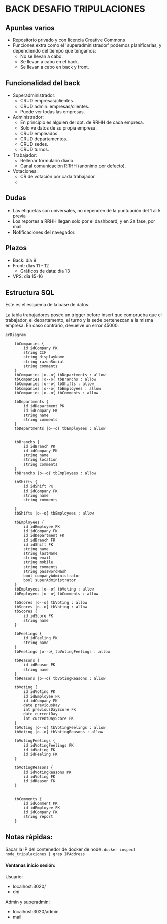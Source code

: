 # BACK DESAFIO TRIPULACIONES

## Apuntes varios
- Repositorio privado y con licencia Creative Commons
- Funciones extra como el 'superadministrador' podemos planificarlas, y dependiendo del tiempo que tengamos:
    - No se llevan a cabo.
    - Se llevan a cabo en el back.
    - Se llevan a cabo en back y front.


## Funcionalidad del back
- Superadministrador:
    - CRUD empresas/clientes.
    - CRUD admin. empresas/clientes.
    - Puede ver todas las empresas.
- Administrador:
    - En principio es alguien del dpt. de RRHH de cada empresa.
    - Solo ve datos de su propia empresa.
    - CRUD empleados.
    - CRUD departamentos.
    - CRUD sedes.
    - CRUD turnos.
- Trabajador:
    - Rellenar formulario diario.
    - Canal comunicación RRHH (anónimo por defecto).
- Votaciones:
    - CR de votación por cada trabajador.
    - 

## Dudas
- Las etiquetas son universales, no dependen de la puntuación del 1 al 5 previa
- Los reportes a RRHH llegan solo por el dashboard, y en 2a fase, por mail.
- Notificaciones del navegador.

## Plazos
- Back: día 9
- Front: días 11 - 12
    - Gráficos de data: día 13
- VPS: día 15-16

## Estructura SQL
Este es el esquema de la base de datos.

La tabla trabajadores posee un trigger before insert que comprueba que el trabajador, el departamento, el turno y la sede pertenezcan a la misma empresa. En caso contrario, devuelve un error 45000.

```mermaid
erDiagram

    tbCompanies {
        id idCompany PK
        string CIF
        string displayName
        string razonSocial
        string comments
    }
    tbCompanies |o--o{ tbDepartments : allow
    tbCompanies |o--o{ tbBranchs : allow
    tbCompanies |o--o{ tbShifts : allow
    tbCompanies |o--o{ tbEmployees : allow
    tbCompanies |o--o{ tbComments : allow

    tbDepartments {
        id idDepartment PK
        id idCompany FK
        string name
        string comments
    }
    tbDepartments |o--o{ tbEmployees : allow

    
    tbBranchs {
        id idBranch PK
        id idCompany FK
        string name
        string location
        string comments
    }
    tbBranchs |o--o{ tbEmployees : allow

    tbShifts {
        id idShift PK
        id idCompany FK
        string name
        string comments

    }
    tbShifts |o--o{ tbEmployees : allow

    tbEmployees {
        id idEmployee PK
        id idCompany FK
        id idDepartment FK
        id idBranch FK
        id idShift FK
        string name
        string lastName
        string email
        string mobile
        string comments
        string passwordHash
        bool companyAdministrator
        bool superAdministrator
    }
    tbEmployees |o--o{ tbVoting : allow
    tbEmployees |o--o{ tbComments : allow

    tbScores |o--o{ tbVoting : allow
    tbScores |o--o{ tbVoting : allow
    tbScores {
        id idScore PK
        string name
    }

    tbFeelings {
        id idFeeling PK
        string name
    }
    tbFeelings |o--o{ tbVotingFeelings : allow

    tbReasons {
        id idReason PK
        string name
    }
    tbReasons |o--o{ tbVotingReasons : allow
    
    tbVoting {
        id idVoting PK
        id idEmployee FK
        id idCompany FK
        date previousDay
        int previousDayScore FK
        date currentDay
        int currentDayScore FK
    }
    tbVoting |o--o{ tbVotingFeelings : allow
    tbVoting |o--o{ tbVotingReasons : allow

    tbVotingFeelings {
        id idVotingFeelings PK
        id idVoting FK
        id idFeeling FK
    }

    tbVotingReasons {
        id idVotingReasons PK
        id idVoting FK
        id idReason FK
    }


    tbComments {
        id idComment PK
        id idEmployee FK
        id idCompany FK
        string report
    }

```

## Notas rápidas:

Sacar la IP del contenedor de docker de node:
```docker inspect node_tripulaciones | grep IPAddress```


#### Ventanas inicio sesión:
Usuario:
- localhost:3020/
- dni

Admin y superadmin:	
- localhost:3020/admin
- mail
